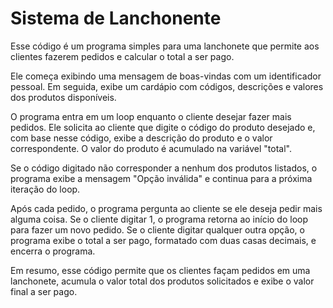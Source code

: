 # Sistema de Lanchonente

Esse código é um programa simples para uma lanchonete que permite aos clientes fazerem pedidos e calcular o total a ser pago. 

Ele começa exibindo uma mensagem de boas-vindas com um identificador pessoal. Em seguida, exibe um cardápio com códigos, descrições e valores dos produtos disponíveis.

O programa entra em um loop enquanto o cliente desejar fazer mais pedidos. Ele solicita ao cliente que digite o código do produto desejado e, com base nesse código, exibe a descrição do produto e o valor correspondente. O valor do produto é acumulado na variável "total".

Se o código digitado não corresponder a nenhum dos produtos listados, o programa exibe a mensagem "Opção inválida" e continua para a próxima iteração do loop.

Após cada pedido, o programa pergunta ao cliente se ele deseja pedir mais alguma coisa. Se o cliente digitar 1, o programa retorna ao início do loop para fazer um novo pedido. Se o cliente digitar qualquer outra opção, o programa exibe o total a ser pago, formatado com duas casas decimais, e encerra o programa.

Em resumo, esse código permite que os clientes façam pedidos em uma lanchonete, acumula o valor total dos produtos solicitados e exibe o valor final a ser pago.
